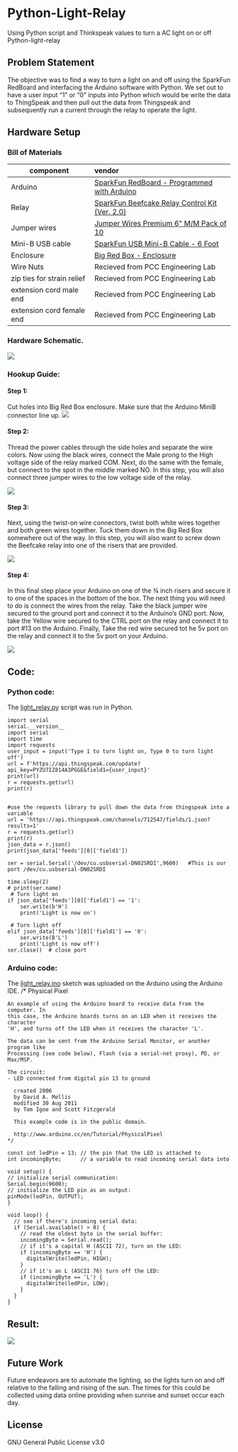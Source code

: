 # Python-Light-Relay
Using Python script and Thinkspeak values to turn a AC light on or off
Python-light-relay
## Problem Statement

The objective was to find a way to turn a light on and off using the SparkFun RedBoard and interfacing the Arduino software with Python. We set out to have a user input “1” or “0” inputs into Python which would be write the data to ThingSpeak and then pull out the data from Thingspeak and subsequently run a current through the relay to operate the light. 
 
## Hardware Setup
### Bill of Materials
|component                |vendor                                                                                   |
| ----------------------- |:----------------------------------------------------------------------------------------| 
|Arduino                  |[SparkFun RedBoard - Programmed with Arduino](https://www.sparkfun.com/products/13975)   |
|Relay                    |[SparkFun Beefcake Relay Control Kit (Ver. 2.0)](https://www.sparkfun.com/products/13815)|
|Jumper wires             |[Jumper Wires Premium 6" M/M Pack of 10](https://www.sparkfun.com/products/8431)         |
|Mini-B USB cable         |[SparkFun USB Mini-B Cable - 6 Foot](https://www.sparkfun.com/products/11301)            |
|Enclosure                |[Big Red Box - Enclosure](https://www.sparkfun.com/products/11366)                       |
|Wire Nuts                |Recieved from PCC Engineering Lab|
|zip ties for strain relief|Recieved from PCC Engineering Lab|
|extension cord male end  |Recieved from PCC Engineering Lab                                                        |
|extension cord female end|Recieved from PCC Engineering Lab                                                        |
### Hardware Schematic.
![](images/fritzing_light_relay.png)
### Hookup Guide:
#### Step 1:
Cut holes into Big Red Box enclosure. Make sure that the Arduino MiniB connector line up.
![](images/IMG_4671.JPG)










#### Step 2: 
Thread the power cables through the side holes and separate the wire colors.  Now using the black wires, connect the Male prong to the High voltage side of the relay marked COM. Next, do the same with the female, but connect to the spot in the middle marked NO. In this step, you will also connect three jumper wires to the low voltage side of the relay.

![](images/IMG_4674.JPG)







#### Step 3:
Next, using the twist-on wire connectors, twist both white wires together and both green wires together. Tuck them down in the Big Red Box somewhere out of the way. In this step, you will also want to screw down the Beefcake relay into one of the risers that are provided. 

![](images/IMG_4675.JPG)





















#### Step 4:
In this final step place your Arduino on one of the ¾ inch risers and secure it to one of the spaces in the bottom of the box. The next thing you will need to do is connect the wires from the relay. Take the black jumper wire secured to the ground port and connect it to the Arduino’s GND port. Now, take the Yellow wire secured to the CTRL port on the relay and connect it to port #13 on the Arduino. Finally, Take the red wire secured tot he 5v port on the relay and connect it to the 5v port on your Arduino. 


![](images/IMG_4676.JPG)



















## Code:
### Python code:
The [light_relay.py](https://github.com/nganvan/Python-Light-Relay/blob/master/light_relay.py) script was run in Python.


	import serial
	serial.__version__
	import serial
	import time
	import requests 
	user_input = input('Type 1 to turn light on, Type 0 to turn light off')
	url = f'https://api.thingspeak.com/update?api_key=PYZU7IZ814A3PGGE&field1={user_input}'
	print(url)
	r = requests.get(url)
	print(r)
	

	#use the requests library to pull down the data from thingspeak into a variable
	url = 'https://api.thingspeak.com/channels/712547/fields/1.json?results=1'
	r = requests.get(url)
	print(r)
	json_data = r.json()
	print(json_data['feeds'][0]['field1'])
	
	ser = serial.Serial('/dev/cu.usbserial-DN02SRDI',9600)   #This is our port /dev/cu.usbserial-DN02SRDI

	time.sleep(2)
	# print(ser.name)
	 # Turn light on     
	if json_data['feeds'][0]['field1'] == '1':
	    ser.write(b'H') 
	    print('Light is now on')

	 # Turn light off        
	elif json_data['feeds'][0]['field1'] == '0':
	    ser.write(B'L')
	    print('Light is now off')
	ser.close()  # close port





### Arduino code:
The [light_relay.ino](https://github.com/nganvan/Python-Light-Relay/blob/master/light_relay.ino) sketch was uploaded on the Arduino using the Arduino IDE.
	/*
  	Physical Pixel

  	An example of using the Arduino board to receive data from the computer. In
  	this case, the Arduino boards turns on an LED when it receives the character
  	'H', and turns off the LED when it receives the character 'L'.

  	The data can be sent from the Arduino Serial Monitor, or another program like
  	Processing (see code below), Flash (via a serial-net proxy), PD, or Max/MSP.

  	The circuit:
  	- LED connected from digital pin 13 to ground
	
	  created 2006
	  by David A. Mellis
	  modified 30 Aug 2011
	  by Tom Igoe and Scott Fitzgerald

	  This example code is in the public domain.

	  http://www.arduino.cc/en/Tutorial/PhysicalPixel
	*/

	const int ledPin = 13; // the pin that the LED is attached to
	int incomingByte;      // a variable to read incoming serial data into

	void setup() {
  	// initialize serial communication:
  	Serial.begin(9600);
  	// initialize the LED pin as an output:
  	pinMode(ledPin, OUTPUT);
	}

	void loop() {
	  // see if there's incoming serial data:
	  if (Serial.available() > 0) {
	    // read the oldest byte in the serial buffer:
	    incomingByte = Serial.read();
	    // if it's a capital H (ASCII 72), turn on the LED:
	    if (incomingByte == 'H') {
	      digitalWrite(ledPin, HIGH);
	    }
	    // if it's an L (ASCII 76) turn off the LED:
	    if (incomingByte == 'L') {
	      digitalWrite(ledPin, LOW);
	    }
	  }
	}








## Result: 
![](images/result.png)
 
 
## Future Work
Future endeavors are to automate the lighting, so the lights turn on and off relative to the falling and rising of the sun. The times for this could be collected using data online providing when sunrise and sunset occur each day.
 
 
 
## License
GNU General Public License v3.0





